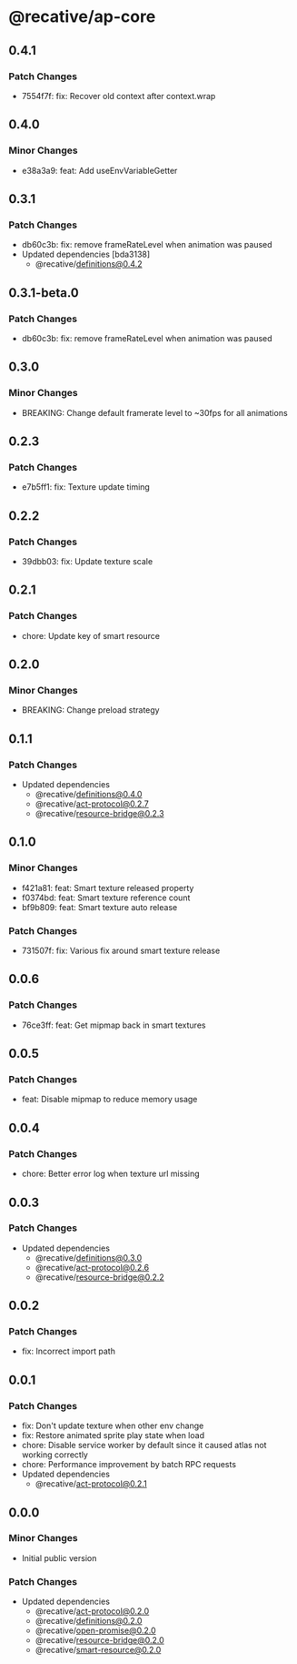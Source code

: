 # @recative/ap-core

## 0.4.1

### Patch Changes

- 7554f7f: fix: Recover old context after context.wrap

## 0.4.0

### Minor Changes

- e38a3a9: feat: Add useEnvVariableGetter

## 0.3.1

### Patch Changes

- db60c3b: fix: remove frameRateLevel when animation was paused
- Updated dependencies [bda3138]
  - @recative/definitions@0.4.2

## 0.3.1-beta.0

### Patch Changes

- db60c3b: fix: remove frameRateLevel when animation was paused

## 0.3.0

### Minor Changes

- BREAKING: Change default framerate level to ~30fps for all animations

## 0.2.3

### Patch Changes

- e7b5ff1: fix: Texture update timing

## 0.2.2

### Patch Changes

- 39dbb03: fix: Update texture scale

## 0.2.1

### Patch Changes

- chore: Update key of smart resource

## 0.2.0

### Minor Changes

- BREAKING: Change preload strategy

## 0.1.1

### Patch Changes

- Updated dependencies
  - @recative/definitions@0.4.0
  - @recative/act-protocol@0.2.7
  - @recative/resource-bridge@0.2.3

## 0.1.0

### Minor Changes

- f421a81: feat: Smart texture released property
- f0374bd: feat: Smart texture reference count
- bf9b809: feat: Smart texture auto release

### Patch Changes

- 731507f: fix: Various fix around smart texture release

## 0.0.6

### Patch Changes

- 76ce3ff: feat: Get mipmap back in smart textures

## 0.0.5

### Patch Changes

- feat: Disable mipmap to reduce memory usage

## 0.0.4

### Patch Changes

- chore: Better error log when texture url missing

## 0.0.3

### Patch Changes

- Updated dependencies
  - @recative/definitions@0.3.0
  - @recative/act-protocol@0.2.6
  - @recative/resource-bridge@0.2.2

## 0.0.2

### Patch Changes

- fix: Incorrect import path

## 0.0.1

### Patch Changes

- fix: Don't update texture when other env change
- fix: Restore animated sprite play state when load
- chore: Disable service worker by default since it caused atlas not working correctly
- chore: Performance improvement by batch RPC requests
- Updated dependencies
  - @recative/act-protocol@0.2.1

## 0.0.0

### Minor Changes

- Initial public version

### Patch Changes

- Updated dependencies
  - @recative/act-protocol@0.2.0
  - @recative/definitions@0.2.0
  - @recative/open-promise@0.2.0
  - @recative/resource-bridge@0.2.0
  - @recative/smart-resource@0.2.0
